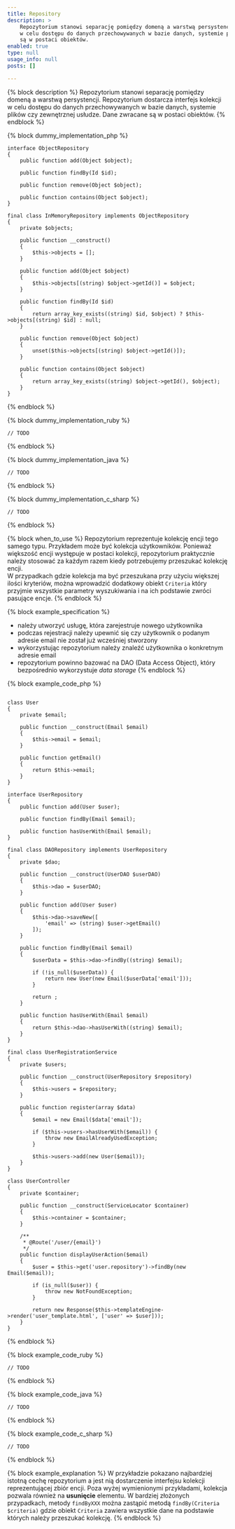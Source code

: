 ```yaml
---
title: Repository
description: >
    Repozytorium stanowi separację pomiędzy domeną a warstwą persystencji. Repozytorium dostarcza interfejs kolekcji
    w celu dostępu do danych przechowywanych w bazie danych, systemie plików czy zewnętrznej usłudze. Dane zwracane
    są w postaci obiektów.
enabled: true
type: null 
usage_info: null
posts: []

---
```

{% block description %}
Repozytorium stanowi separację pomiędzy domeną a warstwą persystencji. Repozytorium dostarcza interfejs kolekcji
w celu dostępu do danych przechowywanych w bazie danych, systemie plików czy zewnętrznej usłudze. Dane zwracane
są w postaci obiektów.
{% endblock %}

{% block dummy_implementation_php %}
```language-php
interface ObjectRepository
{
    public function add(Object $object);
    
    public function findBy(Id $id);
    
    public function remove(Object $object);
    
    public function contains(Object $object);
}

final class InMemoryRepository implements ObjectRepository
{
    private $objects;
    
    public function __construct()
    {
        $this->objects = [];    
    }
    
    public function add(Object $object)
    {
        $this->objects[(string) $object->getId()] = $object;
    }
    
    public function findBy(Id $id)
    {
        return array_key_exists((string) $id, $object) ? $this->objects[(string) $id] : null;
    }
    
    public function remove(Object $object)
    {
        unset($this->objects[(string) $object->getId()]);
    }
    
    public function contains(Object $object)
    {
        return array_key_exists((string) $object->getId(), $object);
    }
}
```
{% endblock %}

{% block dummy_implementation_ruby %}
```language-ruby
// TODO
```
{% endblock %}

{% block dummy_implementation_java %}
```language-java
// TODO
```
{% endblock %}

{% block dummy_implementation_c_sharp %}
```language-csharp
// TODO
```
{% endblock %}

{% block when_to_use %}
Repozytorium reprezentuje kolekcję encji tego samego typu. Przykładem może być kolekcja użytkowników. 
Ponieważ większość encji występuje w postaci kolekcji, repozytorium praktycznie należy stosować za każdym razem
kiedy potrzebujemy przeszukać kolekcję encji.  
W przypadkach gdzie kolekcja ma być przeszukana przy użyciu większej ilości kryteriów, można wprowadzić dodatkowy obiekt
``Criteria`` który przyjmie wszystkie parametry wyszukiwania i na ich podstawie zwróci pasujące encje. 
{% endblock %}

{% block example_specification %}
- należy utworzyć usługę, która zarejestruje nowego użytkownika
- podczas rejestracji należy upewnić się czy użytkownik o podanym adresie email nie został już wcześniej stworzony
- wykorzystując repozytorium należy znaleźć użytkownika o konkretnym adresie email
- repozytorium powinno bazować na DAO (Data Access Object), który bezpośrednio wykorzystuje *data storage*
{% endblock %}

{% block example_code_php %}
```language-php

class User
{
    private $email;
    
    public function __construct(Email $email)
    {
        $this->email = $email;    
    }
    
    public function getEmail()
    {
        return $this->email;   
    }
}

interface UserRepository
{
    public function add(User $user);
    
    public function findBy(Email $email);
    
    public function hasUserWith(Email $email);
}

final class DAORepository implements UserRepository
{
    private $dao;
    
    public function __construct(UserDAO $userDAO)
    {
        $this->dao = $userDAO;
    }
    
    public function add(User $user)
    {
        $this->dao->saveNew([
            'email' => (string) $user->getEmail()
        ]);
    }
    
    public function findBy(Email $email)
    {
        $userData = $this->dao->findBy((string) $email);
        
        if (!is_null($userData)) { 
            return new User(new Email($userData['email']));
        }
        
        return ;
    }
    
    public function hasUserWith(Email $email)
    {
        return $this->dao->hasUserWith((string) $email);
    }
}

final class UserRegistrationService
{
    private $users;
    
    public function __construct(UserRepository $repository)
    {
        $this->users = $repository;
    }
    
    public function register(array $data)
    {
        $email = new Email($data['email']);
        
        if ($this->users->hasUserWith($email)) {
            throw new EmailAlreadyUsedException;
        }
        
        $this->users->add(new User($email));
    }
}

class UserController
{
    private $container; 
    
    public function __construct(ServiceLocator $container)
    {
        $this->container = $container;    
    }
    
    /**
     * @Route('/user/{email}')
     */
    public function displayUserAction($email)
    {
        $user = $this->get('user.repository')->findBy(new Email($email));
        
        if (is_null($user)) {
            throw new NotFoundException;
        }
        
        return new Response($this->templateEngine->render('user_template.html', ['user' => $user]));
    }
}
```
{% endblock %}

{% block example_code_ruby %}
```language-ruby
// TODO
```
{% endblock %}

{% block example_code_java %}
```language-java
// TODO
```
{% endblock %}

{% block example_code_c_sharp %}
```language-csharp
// TODO
```
{% endblock %}

{% block example_explanation %}
W przykładzie pokazano najbardziej istotną cechę repozytorium a jest nią dostarczenie interfejsu kolekcji 
reprezentującej zbiór encji. Poza wyżej wymienionymi przykładami, kolekcja pozwala również na **usunięcie** elementu.
W bardziej złożonych przypadkach, metody ``findByXXX`` można zastąpić metodą ``findBy(Criteria $criteria)`` gdzie
obiekt ``Criteria`` zawiera wszystkie dane na podstawie których należy przeszukać kolekcję.
{% endblock %}
